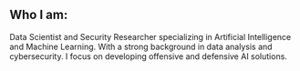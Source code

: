 ## Who I am:
Data Scientist and Security Researcher specializing in Artificial Intelligence and Machine Learning. With a strong background in data analysis and cybersecurity. I focus on developing offensive and defensive AI solutions.

